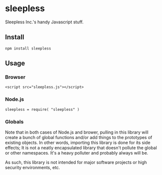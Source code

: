 
# sleepless

Sleepless Inc.'s handy Javascript stuff.

## Install

	npm install sleepless

## Usage

### Browser
	
	<script src="sleepless.js"></script>

### Node.js

	sleepless = require( "sleepless" )

### Globals

Note that in both cases of Node.js and brower, pulling in this library
will create a bunch of global functions and/or add things to the prototypes
of existing objects.
In other words, importing this library is done for its side effects;
It is not a neatly encapsulated library that doesn't pollute the global
or other namespaces.  It's a heavy polluter and probably always will be.

As such, this library is not intended for major software projects or
high security environments, etc.


